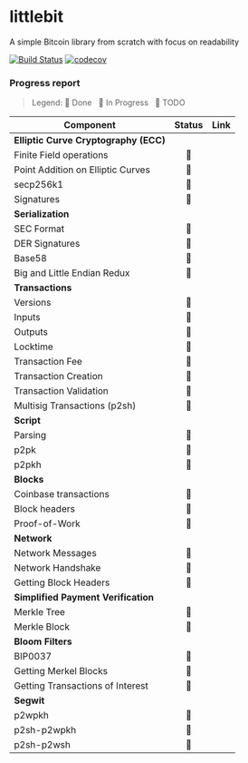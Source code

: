 # littlebit
A simple Bitcoin library from scratch with focus on readability

[![Build Status](https://travis-ci.org/onyb/littlebit.svg?branch=master)](https://travis-ci.org/onyb/littlebit)
[![codecov](https://codecov.io/gh/onyb/littlebit/branch/master/graph/badge.svg)](https://codecov.io/gh/onyb/littlebit)


### Progress report

> Legend: :green_apple: Done &nbsp; :lemon: In Progress &nbsp; :tomato: TODO

| Component                                    | Status        | Link        |
| -------------------------------------------- | :-----------: | :---------: |
| **Elliptic Curve Cryptography (ECC)**                                      |
| Finite Field operations                      | :green_apple: |             |
| Point Addition on Elliptic Curves            | :green_apple: |             |
| secp256k1                                    | :lemon:       |             |
| Signatures                                   | :tomato:      |             |
| **Serialization**                                                          |
| SEC Format                                   | :tomato:      |             |
| DER Signatures                               | :tomato:      |             |
| Base58                                       | :tomato:      |             |
| Big and Little Endian Redux                  | :tomato:      |             |
| **Transactions**                                                           |
| Versions                                     | :tomato:      |             |
| Inputs                                       | :tomato:      |             |
| Outputs                                      | :tomato:      |             |
| Locktime                                     | :tomato:      |             |
| Transaction Fee                              | :tomato:      |             |
| Transaction Creation                         | :tomato:      |             |
| Transaction Validation                       | :tomato:      |             |
| Multisig Transactions (p2sh)                 | :tomato:      |             |
| **Script**                                                                 |
| Parsing                                      | :tomato:      |             |
| p2pk                                         | :tomato:      |             |
| p2pkh                                        | :tomato:      |             |
| **Blocks**                                                                 |
| Coinbase transactions                        | :tomato:      |             |
| Block headers                                | :tomato:      |             |
| Proof-of-Work                                | :tomato:      |             |
| **Network**                                                                |
| Network Messages                             | :tomato:      |             |
| Network Handshake                            | :tomato:      |             |
| Getting Block Headers                        | :tomato:      |             |
| **Simplified Payment Verification**                                        |
| Merkle Tree                                  | :tomato:      |             |
| Merkle Block                                 | :tomato:      |             |
| **Bloom Filters**                                                          |
| BIP0037                                      | :tomato:      |             |
| Getting Merkel Blocks                        | :tomato:      |             |
| Getting Transactions of Interest             | :tomato:      |             |
| **Segwit**                                                                 |
| p2wpkh                                       | :tomato:      |             |
| p2sh-p2wpkh                                  | :tomato:      |             |
| p2sh-p2wsh                                   | :tomato:      |             |
